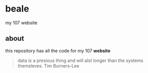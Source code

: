 # beale
my 107 website

## about
this repository has all the code for my 107 **website**
>data is a presious thing and will alst longer than the systems themsleves.
>Tim Burners-Lee
